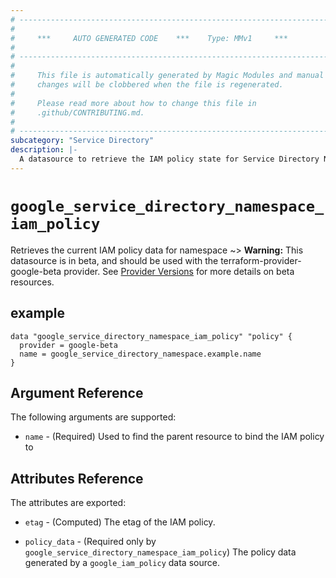```yaml
---
# ----------------------------------------------------------------------------
#
#     ***     AUTO GENERATED CODE    ***    Type: MMv1     ***
#
# ----------------------------------------------------------------------------
#
#     This file is automatically generated by Magic Modules and manual
#     changes will be clobbered when the file is regenerated.
#
#     Please read more about how to change this file in
#     .github/CONTRIBUTING.md.
#
# ----------------------------------------------------------------------------
subcategory: "Service Directory"
description: |-
  A datasource to retrieve the IAM policy state for Service Directory Namespace
---
```



# `google_service_directory_namespace_iam_policy`
Retrieves the current IAM policy data for namespace
~> **Warning:** This datasource is in beta, and should be used with the terraform-provider-google-beta provider.
See [Provider Versions](https://terraform.io/docs/providers/google/guides/provider_versions.html) for more details on beta resources.



## example

```hcl
data "google_service_directory_namespace_iam_policy" "policy" {
  provider = google-beta
  name = google_service_directory_namespace.example.name
}
```

## Argument Reference

The following arguments are supported:

* `name` - (Required) Used to find the parent resource to bind the IAM policy to

## Attributes Reference

The attributes are exported:

* `etag` - (Computed) The etag of the IAM policy.

* `policy_data` - (Required only by `google_service_directory_namespace_iam_policy`) The policy data generated by
  a `google_iam_policy` data source.
